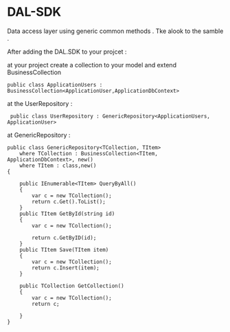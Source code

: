 # DAL-SDK
Data access layer using generic common methods .
Tke alook to the samble .

After adding the DAL.SDK to your projcet :

at your project create  a collection to your model and extend BusinessCollection

    public class ApplicationUsers : BusinessCollection<ApplicationUser,ApplicationDbContext>
 
at the UserRepository :
 
     public class UserRepository : GenericRepository<ApplicationUsers, ApplicationUser>
     
at GenericRepository :

  
    public class GenericRepository<TCollection, TItem>
        where TCollection : BusinessCollection<TItem, ApplicationDbContext>, new()
        where TItem : class,new()
    {

        public IEnumerable<TItem> QueryByAll()
        {
            var c = new TCollection();
            return c.Get().ToList();
        }
        public TItem GetById(string id)
        {
            var c = new TCollection();

            return c.GetByID(id);
        }
        public TItem Save(TItem item)
        {
            var c = new TCollection();
            return c.Insert(item);
        }

        public TCollection GetCollection()
        {
            var c = new TCollection();
            return c;

        }
    }
